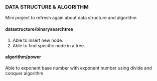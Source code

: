 ### DATA STRUCTURE & ALGORITHM

Mini project to refresh again about data structure and algorithm

#### datastructure/binarysearchtree
1. Able to insert new node.
2. Able to find specific node in a tree.

#### algorithm/power
Able to exponent base number with exponent number using divide and conquer algorithm